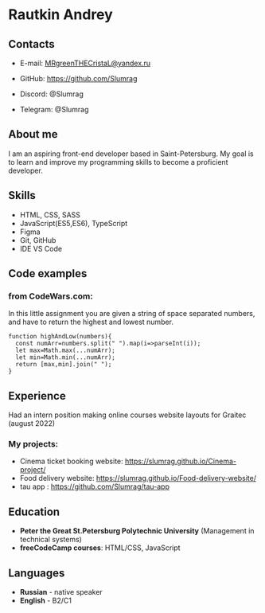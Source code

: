 # Rautkin Andrey

## Contacts

-   E-mail: MRgreenTHECristaL@yandex.ru

-   GitHub: https://github.com/Slumrag

-   Discord: @Slumrag

-   Telegram: @Slumrag

## About me

I am an aspiring front-end developer based in Saint-Petersburg.
My goal is to learn and improve my programming skills to become a proficient developer.

## Skills

-   HTML, CSS, SASS
-   JavaScript(ES5,ES6), TypeScript
-   Figma
-   Git, GitHub
-   IDE VS Code

## Code examples

### from CodeWars.com:

In this little assignment you are given a string of space separated numbers, and have to return the highest and lowest number.

```
function highAndLow(numbers){
  const numArr=numbers.split(" ").map(i=>parseInt(i));
  let max=Math.max(...numArr);
  let min=Math.min(...numArr);
  return [max,min].join(" ");
}
```

## Experience

Had an intern position making online courses website layouts for Graitec (august 2022)

### My projects:

-   Cinema ticket booking website: https://slumrag.github.io/Cinema-project/
-   Food delivery website: https://slumrag.github.io/Food-delivery-website/
-   tau app : https://github.com/Slumrag/tau-app

## Education

-   **Peter the Great St.Petersburg Polytechnic University**
    (Management in technical systems)
-   **freeCodeCamp courses**: HTML/CSS, JavaScript

## Languages

-   **Russian** - native speaker
-   **English** - B2/C1
